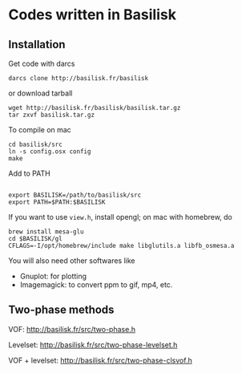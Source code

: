 # Codes written in Basilisk

## Installation

Get code with darcs

```shell
darcs clone http://basilisk.fr/basilisk
```

or download tarball

```shell
wget http://basilisk.fr/basilisk/basilisk.tar.gz
tar zxvf basilisk.tar.gz
```

To compile on mac

```shell
cd basilisk/src
ln -s config.osx config
make
```

Add to PATH

```shell

export BASILISK=/path/to/basilisk/src
export PATH=$PATH:$BASILISK
```

If you want to use `view.h`, install opengl; on mac with homebrew, do 

```shell
brew install mesa-glu
cd $BASILISK/gl
CFLAGS=-I/opt/homebrew/include make libglutils.a libfb_osmesa.a
```

You will also need other softwares like

* Gnuplot: for plotting
* Imagemagick: to convert ppm to gif, mp4, etc.

## Two-phase methods

VOF:
http://basilisk.fr/src/two-phase.h

Levelset:
http://basilisk.fr/src/two-phase-levelset.h

VOF + levelset:
http://basilisk.fr/src/two-phase-clsvof.h
